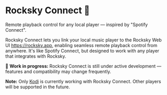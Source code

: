 # Rocksky Connect 🔌

Remote playback control for any local player — inspired by "Spotify Connect".

Rocksky Connect lets you link your local music player to the Rocksky Web UI https://rocksky.app, enabling seamless remote playback control from anywhere. It's like Spotify Connect, but designed to work with any player that integrates with Rocksky.

🐲 **Work in progress:** Rocksky Connect is still under active development — features and compatibility may change frequently.

**Note:** Only [Kodi](https://kodi.tv) is currently working with Rocksky Connect. Other players will be supported in the future.
